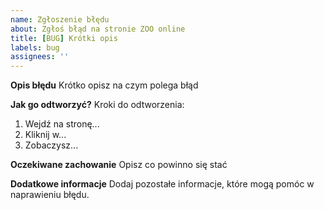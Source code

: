 ```yaml
---
name: Zgłoszenie błędu
about: Zgłoś błąd na stronie ZOO online
title: [BUG] Krótki opis
labels: bug
assignees: ''
---
```


**Opis błędu**
Krótko opisz na czym polega błąd 

**Jak go odtworzyć?**
Kroki do odtworzenia:
1. Wejdź na stronę...
2. Kliknij w...
3. Zobaczysz...

**Oczekiwane zachowanie**
Opisz co powinno się stać 

**Dodatkowe informacje**
Dodaj pozostałe informacje, które mogą pomóc w naprawieniu błędu. 
